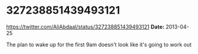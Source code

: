 # 327238851439493121
https://twitter.com/AliAbdaal/status/327238851439493121
**Date:** 2013-04-25

The plan to wake up for the first 9am doesn't look like it's going to work out
